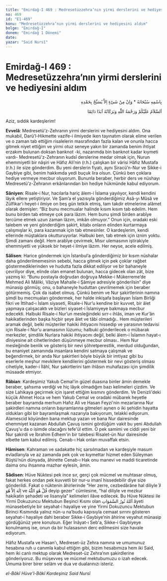 ```yaml
---
title: "Emirdağ-I 469 : Medresetüzzehra’nın yirmi derslerini ve hediyesini aldım"
no: 469
id: "E1-469"
konu: "Medresetüzzehra’nın yirmi derslerini ve hediyesini aldım"
bolge: "Emirdağ-I"
donem: "Emirdağ 1 Dönemi"
date: 
yazar: "Said Nursî"
---
```


# Emirdağ-I 469 : Medresetüzzehra’nın yirmi derslerini ve hediyesini aldım

<p class="arabic" dir="rtl" title="Meal: “Subhân Allah’ın adıyla” * “Hiçbir şey yoktur ki O'nu hamd ile tesbih etmesin” [İsrâ 17:44]">بِاسْمِهِ سُبْحَانَهُ * وَاِنْ مِنْ شَىْءٍ اِلاَّ يُسَبِّحُ بِحَمْدِهِ</p>

<p class="arabic" dir="rtl" title="Meal: “Allah’ın selâmı, rahmeti ve bereketleri, ebedî ve dâimî olarak üzerinize olsun.”">اَلسَّلاَمُ عَلَيْكُمْ وَرَحْمَةُ اللّٰهِ وَبَرَكَاتُهُ اَبَدًا دَائِمًا</p>

Aziz, sıddık kardeşlerim!

**Evvelâ**: Medresetü’z-Zehranın yirmi derslerini ve hediyesini aldım. Ona mukabil, Darü’l-Hikmette vazife-i ilmiyede iken tayınatım olarak elime verilen ve o zaman tab ettiğim risalelerin masrafından fazla kalan ve onunla hacca gitmek niyet ettiğim ve yirmi otuz seneye yakın bir zamanda benim ihtiyat erzakım bulunan doksan banknot -ki, nazarımda bin banknot kadar kıymeti vardı- Medresetü’z-Zehranın kudsî derslerine medar olmak için, Nurun ehemmiyetli bir nâşiri ve Hâfız Ali’nin (r.h.) çalışkan bir vârisi Hâfız Mustafa (r.h.) ile size gönderdim. Bu yeni derslerin fiyatı, aynı Siracü’n-Nur ve Sikke-i Gaybiye gibi, benim hakkımda yedi buçuk lira olsun. Çünkü ben çoklara hediye vermeye mecbur oluyorum. Bununla beraber, herbir ders ve nüshayı Medresetü’z-Zehranın erkânlarından bin hediye hükmünde kabul ediyorum.

**Sâniyen**: Risale-i Nur, hacılarla hariç âlem-i İslama yayılıyor, kendi kendini lâyık ellere yetiştiriyor. Ve Şam’a el yazısıyla gönderdiğimiz Asâ-yı Mûsâ ve Zülfikar’ı heyet-i ilmiye on beş gün tetkik etmiş, tam takdir etmelerine alâmet olarak demişler: “Biz bunu mecmualar halinde kısım kısım tab edelim. Hem bunu birden tab etmeye çok para lâzım. Hem bunu şimdi birden arabîye tercüme etmek uzun zaman lâzım, imkân olmuyor.” Onun için, oradaki eski talebem ve yeni gönderdiğim şakirt, kitabı onların elinden kurtarmaya çalışmışlar ki, para kazanmak için tab etmesinler. O kardeşlerim, kendi ellerinde müştaklara okutturuyorlar. Halbuki ben, tab etmek için iznim yoktu. Şimdi zamanı değil. Hem arabîye çevirmek, Mısır ulemasının iştirakiyle ehemmiyetli ve yüksek bir heyet-i ilmiye lâzım. Her neyse, acele edilmiş.

**Sâlisen**: Harice göndermek için İstanbul’a gönderdiğimiz bir kısım nüshalar daha gönderilmemesinin sebebi, hacca gitmek için pek çoklar rağbet göstermediklerinden ve hudutta fazla dikkat ediliyor ve bir bahaneyle çevriliyor diye, elinde olan emanet bulunan, hacca gidecek olan zât, bize yazmış ki: “Bunu postayla doğrudan doğruya Mekke-i Mükerreme’de Mehmed Ali Mâliki, Vâziye Mahalle-i Şâmiye adresiyle gönderilsin” diye münasip görmüş; onu, o bahaneyle huduttan çevrilmemek için beraber götürmemiş. Çok da isabet olmuş. Çünkü benim ve Nur şakirtlerinin namına şimdi bu mecmuaları göndermek, her halde inkişafa başlayan İslam Birliği fikri ve İttihad-ı İslam siyaseti, Risale-i Nur’u kendine bir kuvvet, bir âlet yapmaya çalışacaktı ve bizleri siyaset-i İslamiyeye bakmaya mecbur edecekti. Halbuki Risale-i Nur’un mesleğindeki sırr-ı ihlâs, iman ve Kur’ân hakikatlerinden başka hiçbir şeye âlet ve tâbi olmadığı.. Hem müşterileri aramak değil, belki müşteriler hakiki ihtiyacını hissedip ve yarasının tedavisi için Risale-i Nur’u aramasının lüzumu; halbuki gönderilecek o mübarak merkezler, şimdilik Nurlara hakiki ihtiyacını değil, belki âlem-i İslamın hayat-ı dîniyesine ait cihetlerinden düşünmeye mecbur olması.. Hem Nur mesleğinde benlik ve gösteriş bir nevi şöhretperestlik, merdud olduğundan, bu enaniyet zamanında insanlara kendini satmaya çalışmak ve beğendirmek, bir anda Nur şakirtleri böyle büyük bir imtiyaz gibi bu eserlerle meşhur mevkilere kendilerini göstermek bir nevi gösteriş olması cihetiyle, kader-i İlâhî, Nur şakirtlerini tam ihlâsın muhafazası için şimdilik müsaade etmiyor.

**Râbian**: Kardeşimiz Yakub Cemal'in güzel duasına binler âmin demekle beraber, şahsıma verdiği ve hiç lâyık olmadığım bazı kelimeleri çizdim. Ve size Lahikaya geçirmek için işaret ettiğim kısmını gönderdim. Ve Denizli'deki küçük Ahmet Hoca ve hem Yakub Cemal ve oradaki mübarek heyetle beraber bayramda merhum Hafız Ali ve Hasan Feyzi'nin mezarlarına Nur şakirdleri namına onların bayramlarına gitmeleri aynen o iki şehidin hayatta oldukları gibi bir bayramlaşmak nazarıyla bakıyorum, telakki ediyorum. Alamescid köyünden bana mektup yazan ve bana Nur dairesinde ehemmiyet kazanan Abdullah Çavuş ismini gördüğüm vakit bu yeni Abdullah Çavuş'u da o isimde olacağını tefe'ül ettim. O pek samimi ve ciddi yeni bir Nur şakirdi ve İbrahim Edhem'in bir talebesi Risalet-ün Nur dairesinde elbette tam kabul edilmiş. Cenab-ı Hak onları muvaffak etsin.

**Hâmisen**: Kahraman ve sadakatte hiç sarsılmadan ve kardeşiyle masum evladlarıyla ve az zamanda pek çok ve kıymettar hizmet eden Süleyman Rüştü’nün dünyada, âhirette Cenab-ı Hak onu manevi ve maddi ticaretinde daima onu ihsanına mazhar eylesin, âmin.

**Sâdisen**: Hüve Nüktesi pek ince sır, gerçi çok mücmel ve muhtasar olmuş, fakat herkes ondan pek kuvvetli bir nur-u imanî hissedebilir diye size gönderildi. Fakat o nüktenin âhirlerinde “Her zerre, cezbedârâne hal diliyle <span class="arabic" dir="rtl" title="">لاَ اِلٰهَ اِلاَّ هُوَ</span> ve <span class="arabic" dir="rtl" title="">قُلْ هُوَ اللّٰهُ</span> deyip gezer” cümlesine, “hal diliyle ve mezkur hakikatin şehadeti ve lisanıyla” kelimeleri ilâve edilecek. Bu Hüve Nüktesi ile Yirmi Dokuzuncu Mektubun Beşinci Kısmı olan <span class="arabic" dir="rtl" title=""> اَللهُ نُورُ السَّمٰوَاتِ</span> âyeti münasebetiyle bir seyahat-i hayaliye ve yine Yirmi Dokuzuncu Mektubun Birinci Kısmında yalnız nûn-u na’budu kapısıyla cemaat sırrını gösteren seyahat-i hayaliye dahi beraber Sikke-i Gaybiye’nin âhirine veyahut münasip gördüğünüz yere konulsun. Eğer İnâyat-ı Seb'a, Sikke-i Gaybiyeye konulmamış ise, onun da bir hulasasının derc edilmesini size havale ediyorum.

Hâfız Mustafa ve Hasan'ı, Medreset-üz Zehra namına ve umumunuz hesabına ruh u canımla kabul ettiğim gibi, bizim hesabımıza hem iki Said, hem iki canlı mektup olarak Medreset-üz Zehra’nın şakirdlerine gönderiyoruz. Bu müşevveş ve mücmel mektubumuzu o izah edecek. Umuma birer birer selâm ve dua ve dualarınızı isteriz.

*el-Bâkî Hüve’l-Bâkî*
*Kardeşiniz*
*Said Nursî*
